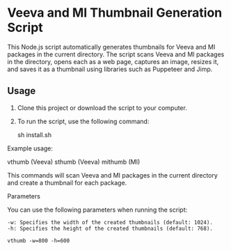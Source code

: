 # Veeva and MI Thumbnail Generation Script

This Node.js script automatically generates thumbnails for Veeva and MI packages in the current directory. The script scans Veeva and MI packages in the directory, opens each as a web page, captures an image, resizes it, and saves it as a thumbnail using libraries such as Puppeteer and Jimp.

## Usage

1. Clone this project or download the script to your computer.

2. To run the script, use the following command:

   sh install.sh

Example usage:

vthumb (Veeva)
sthumb (Veeva)
mithumb (MI)

This commands will scan Veeva and MI packages in the current directory and create a thumbnail for each package.

Parameters

You can use the following parameters when running the script:

    -w: Specifies the width of the created thumbnails (default: 1024).
    -h: Specifies the height of the created thumbnails (default: 768).

    vthumb -w=800 -h=600
